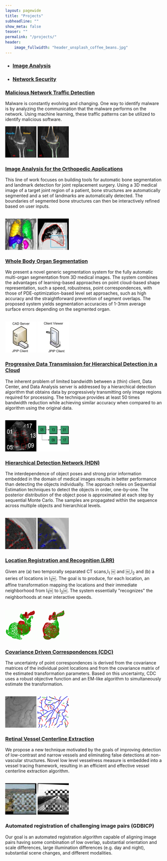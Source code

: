 ```yaml
---
layout: pagewide
title: "Projects"
subheadline: ""
show_meta: false
teaser: ""
permalink: "/projects/"
header:
    image_fullwidth: "header_unsplash_coffee_beans.jpg"
---
```

<div>
  <ul class="nav nav-tabs no-marg">
    <li class="active tab"><a data-toggle="tab" href="#imga"><h3 class="size-readjuster">Image Analysis</h3></a></li>
    <li class="tab"><a data-toggle="tab" href="#nwsecu"><h3 class="size-readjuster">Network Security</h3></a></li>
  </ul>
  <div class="tab-content margin-adj-collectn">
    <div id="nwsecu" class="tab-pane fade">
         <div class="cf">
           <a href="/projects/malware/"><h3 class="no-marg">Malicious Network Traffic Detection</h3></a>
           <p class="down-margin">Malware is constantly evolving and changing. One way to identify malware is by analyzing the communication that the malware performs on the network. Using machine learning, these traffic patterns can be utilized to identify malicious software.</p>
         </div>
      </div>
    <div id="imga" class="tab-pane fade in active">
      <div class="cf ">
          <div class="col-md-4"><img src="/assets/img/knee_not-segmented.jpg" class="thumb">
          <img src="/assets/img/knee_segmented.jpg" class="thumb"></div>
        <div class="col-md-8">
        <a href="/projects/i2i/"><h3 class="no-marg">Image Analysis for the Orthopedic Applications</h3></a>
        <p class="down-margin">This line of work focuses on building tools for automatic bone segmentation and landmark detection for joint replacement surgery. Using a 3D medical image of a target joint region of a patient, bone structures are automatically segmented and a set of landmarks are automatically detected. The boundaries of segmented bone structures can then be interactively refined based on user inputs.</p>
      </div></div>
      <br>
      <div class="cf ">
        <div class="col-md-4"><img src="/assets/img/segmented_organs.jpg" class="thumb">
        <img src="/assets/img/lung_segmentation.jpg" class="thumb"></div>
      <div class="col-md-8">
      <a href="/projects/organs/"><h3 class="no-marg">Whole Body Organ Segmentation</h3></a>
      <p class="down-margin">We present a novel generic segmentation system for the fully automatic multi-organ segmentation from 3D medical images. The system combines the advantages of learning-based approaches on point cloud-based shape representation, such a speed, robustness, point correspondences, with those of PDE-optimization-based level set approaches, such as high accuracy and the straightforward prevention of segment overlaps. The proposed system yields segmentation accuracies of 1-3mm average surface errors depending on the segmented organ.</p>
    </div></div>
    <br>
      <div class="cf ">
        <div class="col-md-4"><img src="/assets/img/cad_server.jpg" class="thumb">
        <img src="/assets/img/jpip_client.jpg" class="thumb"></div>
      <div class="col-md-8">
      <a href="/projects/dic/"><h3 class="no-marg">Progressive Data Transmission for Hierarchical Detection in a Cloud</h3></a>
      <p class="down-margin">The inherent problem of limited bandwidth between a (thin) client, Data Center, and Data Analysis server is addressed by a hierarchical detection algorithm that obtains data by progressively transmitting only image regions required for processing. The technique provides at least 50 times bandwidth reduction while achieving similar accuracy when compared to an algorithm using the original data.</p>
    </div></div>
    <br>
      <div class="cf ">
        <div class="col-md-4"><img src="/assets/img/la-example.jpg" class="thumb">
        <img src="/assets/img/la-order.jpg" class="thumb"></div>
      <div class="col-md-8">
      <a href="/projects/hdn/"><h3 class="no-marg">Hierarchical Detection Network (HDN)</h3></a>
      <p class="down-margin">The interdependence of object poses and strong prior information embedded in the domain of medical images results in better performance than detecting the objects individually. The approach relies on Sequential Estimation techniques to detect the objects in order, one-by-one. The posterior distribution of the object pose is approximated at each step by sequential Monte Carlo. The samples are propagated within the sequence across multiple objects and hierarchical levels.</p>
    </div></div>
    <br>
      <div class="cf ">
        <div class="col-md-4"><img src="/assets/img/nodule-moving.jpg" class="thumb">
        <img src="/assets/img/nodule-fixed.jpg" class="thumb"></div>
      <div class="col-md-8">
      <a href="/projects/lrr/"><h3 class="no-marg">Location Registration and Recognition (LRR)</h3></a>
      <p class="down-margin">Given are (a) two temporally separated CT scans,I<sub>1</sub> ￼ and ￼,I<sub>2</sub> and (b) a series of locations in I<sub>1</sub>￼. The goal is to produce, for each location, an affine transformation mapping the locations and their immediate neighborhood from I<sub>1</sub>￼ to I<sub>2</sub>￼. The system essentially "recognizes" the neighborhoods at near interactive speeds.</p>
    </div></div>
    <br>
      <div class="cf ">
        <div class="col-md-4"><img src="/assets/img/090-ear_back-init.gif" class="thumb">
        <img src="/assets/img/090-ear_back-aligned.gif" class="thumb"></div>
      <div class="col-md-8">
      <a href="/projects/cdc/"><h3 class="no-marg">Covariance Driven Correspondences (CDC)</h3></a>
      <p class="down-margin">The uncertainty of point correspondences is derived from the covariance matrices of the individual point locations and from the covariance matrix of the estimated transformation parameters. Based on this uncertainty, CDC uses a robust objective function and an EM-like algorithm to simultaneously estimate the transformation.</p>
    </div></div>
    <br>
      <div class="cf ">
        <div class="col-md-4"><img src="/assets/img/sofka63.jpg" class="thumb">
        <img src="/assets/img/sofka65.gif" class="thumb"></div>
      <div class="col-md-8"><a href="/projects/vessels/"><h3 class="no-marg">Retinal Vessel Centerline Extraction</h3></a>
      <p class="down-margin">We propose a new technique motivated by the goals of improving detection of low-contrast and narrow vessels and eliminating false detections at non-vascular structures. Novel low level vesselness measure is embedded into a vessel tracing framework, resulting in an efficient and effective vessel centerline extraction algorithm.</p>
    </div></div>
    <br>
      <div class="cf ">
        <div class="col-md-4"><img src="/assets/img/winter-summer.jpg" class="thumb">
        <img src="/assets/img/eo-ir2.jpg" class="thumb"></div>
      <div class="col-md-8"><h3 class="no-marg">Automated registration of challenging image pairs (GDBICP)</h3>
      <p class="down-margin">Our goal is an automated registration algorithm capable of aligning image pairs having some combination of low overlap, substantial orientation and scale differences, large illumination differences (e.g. day and night), substantial scene changes, and different modalities.</p>
    </div></div>
  </div>
  </div>
</div>

